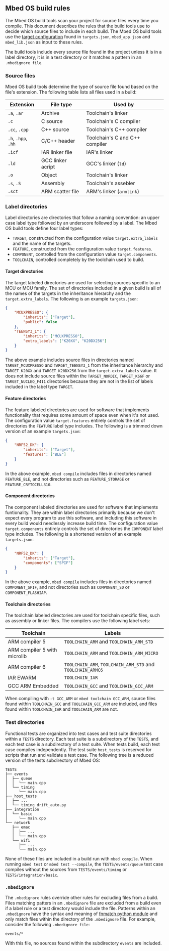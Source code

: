 ## Mbed OS build rules

The Mbed OS build tools scan your project for source files every time you compile. This document describes the rules that the build tools use to decide which source files to include in each build. The Mbed OS build tools use the [target configuration](mbed_targets.md) found in `targets.json`, `mbed_app.json` and `mbed_lib.json` as input to these rules.

The build tools include every source file found in the project unless it is in a label directory, it is in a test directory or it matches a pattern in an `.mbedignore file`.

### Source files

Mbed OS build tools determine the type of source file found based on the file's extension. The following table lists all files used in a build:

| Extension           | File type         | Used by                        |
|---------------------|-------------------|--------------------------------|
| `.a`, `.ar`         | Archive           | Toolchain's linker             |
| `.c`                | C source          | Toolchain's C compiler         |
| `.cc`, `.cpp`       | C++ source        | Toolchain's C++ compiler       |
| `.h`, `.hpp`, `.hh` | C/C++ header      | Toolchain's C and C++ compiler |
| `.icf`              | IAR linker file   | IAR's linker                   |
| `.ld`               | GCC linker acript | GCC's linker (`ld`)            |
| `.o`                | Object            | Toolchain's linker             |
| `.s`, `.S`          | Assembly          | Toolchain's assebler           |
| `.sct`              | ARM scatter file  | ARM's linker (`armlink`)       |


### Label directories

Label directories are directories that follow a naming convention: an upper case label type followed by an underscore followed by a label. The Mbed OS build tools define four label types:

- `TARGET`, constructed from the configuration value `target.extra_labels` and the name of the targets.
- `FEATURE`, constructed from the configuration value `target.features`.
- `COMPONENT`, controlled from the configuration value `target.components`.
- `TOOLCHAIN`, controlled completely by the toolchain used to build.

#### Target directories

The target labeled directories are used for selecting sources specific to an MCU or MCU family. The set of directories included in a given build is all of the names of the targets in the inheritance hierarchy and the `target.extra_labels`. The following is an example `targets.json`:

```json
{
    "MCUXPRESSO": {
        "inherits": ["Target"],
        "public": false
    },
    "TEENSY3_1": {
        "inherits": ["MCUXPRESSO"],
        "extra_labels": ["K20XX", "K20DX256"]
    }
}
```

The above example includes source files in directories named `TARGET_MCUXPRESSO` and `TARGET_TEENSY3_1` from the inheritance hierarchy and `TARGET_K20XX` and `TARGET_K20DX256` from the `target.extra_labels` value. It does not include source files within the `TARGET_NORDIC`, `TARGET_K66F` or `TARGET_NUCLEO_F411` directories because they are not in the list of labels included in the label type `TARGET`.

#### Feature directories

The feature labeled directories are used for software that implements functionality that requires some amount of space even when it's not used. The configuration value `target.features` entirely controls the set of directories the `FEATURE` label type includes. The following is a trimmed down version of an example `targets.json`:

```json
{
    "NRF52_DK": {
        "inherits": ["Target"],
        "features": ["BLE"]
    }
}
```

In the above example, `mbed compile` includes files in directories named `FEATURE_BLE`, and not directories such as `FEATURE_STORAGE` or `FEATURE_CRYTOCELL310`.

#### Component directories

The component labeled directories are used for software that implements funtionality. They are within label directories primarily because we don't expect every program to use this software, and including this software in every build would needlessly increase build time.  The configuration value `target.components` entirely controls the set of directories the `COMPONENT` label type includes. The following is a shortened version of an example `targets.json`:

```json
{
    "NRF52_DK": {
        "inherits": ["Target"],
        "components": ["SPIF"]
    }
}
```

In the above example, `mbed compile` includes files in directories named `COMPONENT_SPIF`, and not directories such as `COMPONENT_SD` or `COMPONENT_FLASHIAP`.

#### Toolchain directories

The toolchain labeled directories are used for toolchain specific files, such as assembly or linker files. The compilers use the following label sets:

| Toolchain                    | Labels                                                     |
|------------------------------|------------------------------------------------------------|
| ARM compiler 5               | `TOOLCHAIN_ARM` and `TOOLCHAIN_ARM_STD`                    |
| ARM compiler 5 with microlib | `TOOLCHAIN_ARM` and `TOOLCHAIN_ARM_MICRO`                  |
| ARM compiler 6               | `TOOLCHAIN_ARM`, `TOOLCHAIN_ARM_STD` and `TOOLCHAIN_ARMC6` |
| IAR EWARM                    | `TOOLCHAIN_IAR`                                            |
| GCC ARM Embedded             | `TOOLCHAIN_GCC` and `TOOLCHAIN_GCC_ARM`                    |

When compiling with `-t GCC_ARM` or `mbed toolchain GCC_ARM`, source files found within `TOOLCHAIN_GCC` and `TOOLCHAIN_GCC_ARM` are included, and files found within `TOOLCHAIN_IAR` and `TOOLCHAIN_ARM` are not.

### Test directories

Functional tests are organized into test cases and test suite directories within a `TESTS` directory. Each test suite is a subdirectory of the `TESTS`, and each test case is a subdirectory of a test suite. When tests build, each test case compiles independently. The test suite `host_tests` is reserved for scripts that run and validate a test case. The following tree is a reduced version of the tests subdirectory of Mbed OS:

```
TESTS
├── events
│  ├── queue
│  │  └── main.cpp
│  └── timing
│     └── main.cpp
├── host_tests
│  ├── ...
│  └── timing_drift_auto.py
├── integration
│  └── basic
│     └── main.cpp
└── network
   ├── emac
   │  ├── ...
   │  └── main.cpp
   └── wifi
      ├── ...
      └── main.cpp
```

None of these files are included in a build run with `mbed compile`. When running `mbed test` or `mbed test --compile`, the `TESTS/events/queue` test case compiles without the sources from `TESTS/events/timing` or `TESTS/integration/basic`.

### `.mbedignore`

The `.mbedignore` rules override other rules for excluding files from a build. Files matching patters in an `.mbedignore` file are excluded from a build even if a label rule or a test directory would include the file. Patterns within an `.mbedignore` have the syntax and meaning of [fnmatch python module](https://docs.python.org/3/library/fnmatch.html) and only match files within the directory of the `.mbedignore` file. For example, consider the following `.mbedignore file`:

```
events/*
```

With this file, no sources found within the subdirectory `events` are included.


